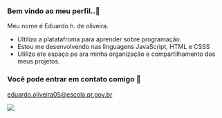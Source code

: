 ### Bem vindo ao meu perfil..🥇

Meu nome é Eduardo h. de oliveira.

- Ultilizo a platatafroma para aprender sobre programação.
- Estou me desenvolvendo nas linguagens JavaScript, HTML e CSSS
- Utilizo ete espaço pe ara minha organização e compartilhamento dos meus projetos.

### Você pode entrar em contato comigo 🥇


eduardo.oliveira05@escola.pr.gov.br


![](https://media.tenor.com/EkPgKfFQey0AAAAC/mav78aqui%C3%A9corinthians.gif)
